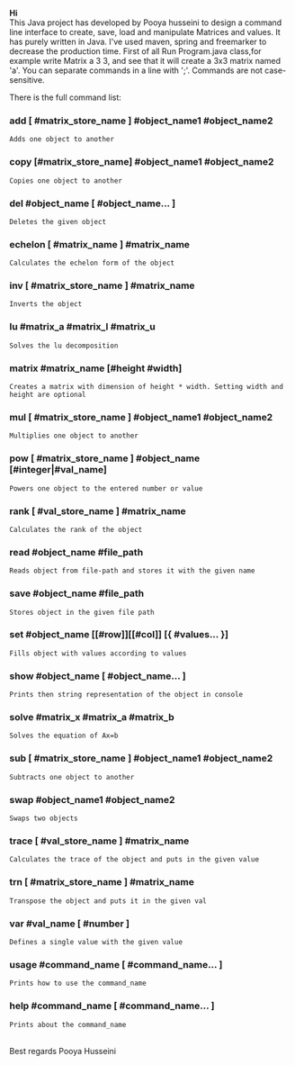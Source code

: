 <b>Hi</b>
<br/>
This Java project has developed by Pooya husseini to design a command line interface to create, save,
load and manipulate Matrices and values.
It has purely written in Java. I've used maven, spring and freemarker to decrease the production time.
First of all Run Program.java class,for example write Matrix a 3 3, and see that it will create a 3x3 matrix named 'a'.
You can separate commands in a line with ';'. Commands are not case-sensitive.

There is the full command list:

### add [ #matrix_store_name ] #object_name1 #object_name2
    Adds one object to another

### copy [#matrix_store_name] #object_name1 #object_name2
    Copies one object to another

### del #object_name [ #object_name... ]
    Deletes the given object

### echelon [ #matrix_name ] #matrix_name
    Calculates the echelon form of the object

### inv [ #matrix_store_name ] #matrix_name
    Inverts the object

### lu #matrix_a #matrix_l #matrix_u
    Solves the lu decomposition

### matrix #matrix_name [#height #width]
    Creates a matrix with dimension of height * width. Setting width and height are optional

### mul [ #matrix_store_name ] #object_name1 #object_name2
    Multiplies one object to another

### pow [ #matrix_store_name ] #object_name [#integer|#val_name]
    Powers one object to the entered number or value

### rank [ #val_store_name ] #matrix_name
    Calculates the rank of the object

### read #object_name #file_path
    Reads object from file-path and stores it with the given name

### save #object_name #file_path
    Stores object in the given file path

### set #object_name [[#row]][[#col]] [{ #values... }]
    Fills object with values according to values

### show #object_name  [ #object_name... ]
    Prints then string representation of the object in console

### solve #matrix_x #matrix_a #matrix_b
    Solves the equation of Ax=b

### sub [ #matrix_store_name ] #object_name1 #object_name2
    Subtracts one object to another

### swap #object_name1 #object_name2
    Swaps two objects

### trace [ #val_store_name ] #matrix_name
    Calculates the trace of the object and puts in the given value

### trn [ #matrix_store_name ] #matrix_name
    Transpose the object and puts it in the given val

### var #val_name [ #number ]
    Defines a single value with the given value

### usage #command_name [ #command_name... ]
    Prints how to use the command_name

### help #command_name [ #command_name... ]
    Prints about the command_name
<br/>
Best regards
Pooya Husseini